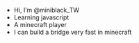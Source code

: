- Hi, I’m @miniblack_TW
- Learning javascript
- A minecraft player
- I can build a bridge very fast in minecraft 

<!---
miniblackTW/miniblackTW is a ✨ special ✨ repository because its `README.md` (this file) appears on your GitHub profile.
You can click the Preview link to take a look at your changes.
--->
